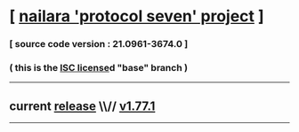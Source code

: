 
# [ [nailara 'protocol seven' project](http://nailara.network/) ]

### [ source code version : 21.0961-3674.0 ]

### ( this is the [ISC license](license)d "base" branch )
---
## current [release](https://github.com/taekiten/nailara/releases) \\\\// [v1.77.1](https://github.com/taekiten/nailara/releases/tag/v1.77.1)
---
